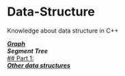 # Data-Structure
Knowledge about data structure in C++

[***Graph***](https://github.com/longtran22092009/Data-Structure/tree/main/New%20Knowledge/Graph)  
***Segment Tree***  
  [## Part 1:](https://github.com/longtran22092009/Data-Structure/tree/main/New%20Knowledge/Segment%20Tree/Part%201)  
[***Other data structures***](https://github.com/longtran22092009/Data-Structure/tree/main/New%20Knowledge/Other%20algorithm)
